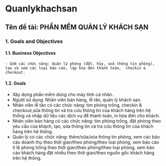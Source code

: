 # Quanlykhachsan
## Tên đề tài: PHẦN MỀM QUẢN LÝ KHÁCH SẠN

### 1. Goals and Objectives
#### 1.1. Business Objectives
	- Gồm các chức năng: Quản lý phòng (đặt, hủy, sửa thông tin phòng), tạo và xem các loại báo cáo, lập hóa đơn thanh toán,  checkin & checkout.
####
#### 1.2. Goals 
  - Xây dựng phần mềm dùng cho máy tính cá nhân.
  - Người sử dụng: Nhân viên bán hàng, lễ tân, quản lý khách sạn.
  - Nhân viên lễ tân có các chức năng: tìm phòng trống, checkin & checkout,sửa thông tin và tra cứu thông tin của khách hàng trên hệ thống và nhập dữ liệu các dịch vụ để thanh toán, in hóa đơn cho khách.
  - Nhân viên bán hàng có các chức năng: tìm phòng trống, đặt phòng theo yêu cầu của khách, tạo, sửa thông tin và tra cứu thông tin của khách hàng trên hệ thống.
  - Quản lý có các chức năng: thêm/sửa/xóa thông tin phòng, xem các báo cáo doanh thu theo thời gian/theo phòng/theo loại phòng, xem báo cáo tỉ lệ phòng trống theo thời gian/theo phòng/theo loại phòng, xem báo cáo khách hàng đặt nhiều theo thời gian/theo nguồn gốc khách hàng trên hệ thống.
